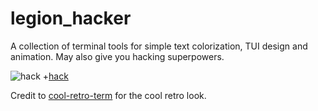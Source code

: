 # legion_hacker

A collection of terminal tools for simple text colorization, TUI design and animation. May also give you hacking superpowers.

![hack](https://i.imgur.com/222l1UE.png)
+[hack](https://i.imgur.com/RSNMTsB.mp4)

Credit to [cool-retro-term](https://github.com/Swordfish90/cool-retro-term) for the cool retro look.
